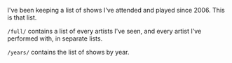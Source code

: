 I've been keeping a list of shows I've attended and played since 2006. This is that list.

`/full/` contains a list of every artists I've seen, and every artist I've performed with, in separate lists.

`/years/` contains the list of shows by year.
